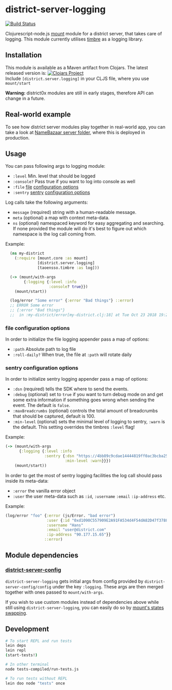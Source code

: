 # district-server-logging

[![Build Status](https://travis-ci.org/district0x/district-server-logging.svg?branch=master)](https://travis-ci.org/district0x/district-server-logging)

Clojurescript-node.js [mount](https://github.com/tolitius/mount) module for a district server, that takes care of logging. This module currently utilises [timbre](https://github.com/ptaoussanis/timbre) as a logging library.

## Installation
This module is available as a Maven artifact from Clojars. The latest released version is:
[![Clojars Project](https://img.shields.io/clojars/v/district0x/district-server-logging.svg)](https://clojars.org/district0x/district-server-logging)
<br>
Include `[district.server.logging]` in your CLJS file, where you use `mount/start`

**Warning:** district0x modules are still in early stages, therefore API can change in a future.

## Real-world example
To see how district server modules play together in real-world app, you can take a look at [NameBazaar server folder](https://github.com/district0x/name-bazaar/tree/master/src/name_bazaar/server),
where this is deployed in production.

## Usage
You can pass following args to logging module:
* `:level` Min. level that should be logged
* `:console?` Pass true if you want to log into console as well
* `:file` [file](https://sentry.io/) [configuration options](#file)
* `:sentry` [sentry](https://sentry.io/) [configuration options](#sentry)


Log calls take the following arguments:

* `message` (required) string with a human-readable message.
* `meta` (optional) a map with context meta-data.
* `ns` (optional) namespaced keyword for easy aggregating and searching. If none provided the module will do it's best to figure out which namespace is the log call coming from.

Example:

```clojure
  (ns my-district
    (:require [mount.core :as mount]
              [district.server.logging]
              [taoensso.timbre :as log]))

  (-> (mount/with-args
        {:logging {:level :info
                   :console? true}})
    (mount/start))

  (log/error "Some error" {:error "Bad things"} ::error)
  ;; ERROR Some error
  ;; {:error "Bad things"}
  ;;  in :my-district/error[my-district.clj:18] at Tue Oct 23 2018 19:20:20 GMT+0200 (CEST)
```

### <a name="file"> file configuration options
In order to initialize the file logging appender pass a map of options:

* `:path` Absolute path to log file
* `:roll-daily?` When true, the file at `:path` will rotate daily

### <a name="sentry"> sentry configuration options
In order to initialize sentry logging appender pass a map of options:

* `:dsn` (required) tells the SDK where to send the events.
* `:debug` (optional) set to `true` if you want to turn debug mode on and get some extra information if something goes wrong when sending the event. The default is `false`.
* `:maxBreadcrumbs` (optional) controls the total amount of breadcrumbs that should be captured, default is 100.
* `:min-level` (optional) sets the minimal level of logging to sentry, `:warn` is the default. This setting overrides the timbres `:level` flag!

Example:

```clojure
(-> (mount/with-args
      {:logging {:level :info
                 :sentry {:dsn "https://4bb89c9cdae14444819ff0ac3bcba253@sentry.io/1306960"
                          :min-level :warn}}})
    (mount/start))
```

In order to get the most of sentry logging facilities the log call should pass inside its meta-data:

* `:error` the vanilla error object
* `:user` the user meta-data such as `:id`, `:username` `:email` `:ip-address` etc.

Example:

```clojure
(log/error "foo" {:error (js/Error. "bad error")
                  :user {:id "0xd1090C557909E2A91FA534d4F54dA82D47f3788e"
                  :username "Hans"
                  :email "user@district.com"
                  :ip-address "90.177.15.65"}}
                 ::error)
```

## Module dependencies

### [district-server-config](https://github.com/district0x/district-server-config)
`district-server-logging` gets initial args from config provided by `district-server-config/config` under the key `:logging`. These args are then merged together with ones passed to `mount/with-args`.

If you wish to use custom modules instead of dependencies above while still using `district-server-logging`, you can easily do so by [mount's states swapping](https://github.com/tolitius/mount#swapping-states-with-states).
## Development
```bash
# To start REPL and run tests
lein deps
lein repl
(start-tests!)

# In other terminal
node tests-compiled/run-tests.js

# To run tests without REPL
lein doo node "tests" once
```

